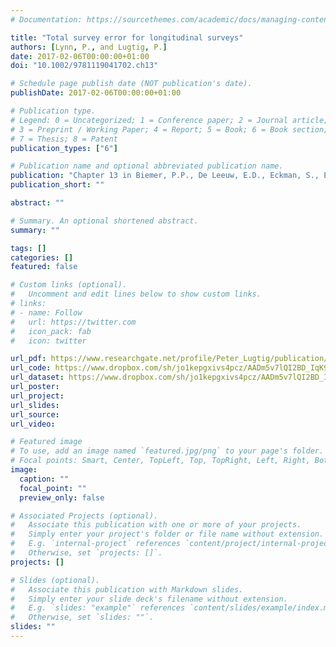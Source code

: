 ```yaml
---
# Documentation: https://sourcethemes.com/academic/docs/managing-content/

title: "Total survey error for longitudinal surveys"
authors: [Lynn, P., and Lugtig, P.]
date: 2017-02-06T00:00:00+01:00
doi: "10.1002/9781119041702.ch13"

# Schedule page publish date (NOT publication's date).
publishDate: 2017-02-06T00:00:00+01:00

# Publication type.
# Legend: 0 = Uncategorized; 1 = Conference paper; 2 = Journal article;
# 3 = Preprint / Working Paper; 4 = Report; 5 = Book; 6 = Book section;
# 7 = Thesis; 8 = Patent
publication_types: ["6"]

# Publication name and optional abbreviated publication name.
publication: "Chapter 13 in Biemer, P.P., De Leeuw, E.D., Eckman, S., Edwards, B., Kreuter, F., Lyberg, L.E., Tucker, C. and West, B.T. (eds.). *Total Survey Error in Practice*. New York: Wiley"
publication_short: ""

abstract: ""

# Summary. An optional shortened abstract.
summary: ""

tags: []
categories: []
featured: false

# Custom links (optional).
#   Uncomment and edit lines below to show custom links.
# links:
# - name: Follow
#   url: https://twitter.com
#   icon_pack: fab
#   icon: twitter

url_pdf: https://www.researchgate.net/profile/Peter_Lugtig/publication/299412070_Total_Survey_Error_for_Longitudinal_Surveys/links/5a586c53a6fdccf0ad1ac0ce/Total-Survey-Error-for-Longitudinal-Surveys.pdf
url_code: https://www.dropbox.com/sh/jo1kepgxivs4pcz/AADm5v7lQI2BD_IqK9gGc_q8a?dl=0
url_dataset: https://www.dropbox.com/sh/jo1kepgxivs4pcz/AADm5v7lQI2BD_IqK9gGc_q8a?dl=0
url_poster:
url_project:
url_slides:
url_source:
url_video:

# Featured image
# To use, add an image named `featured.jpg/png` to your page's folder. 
# Focal points: Smart, Center, TopLeft, Top, TopRight, Left, Right, BottomLeft, Bottom, BottomRight.
image:
  caption: ""
  focal_point: ""
  preview_only: false

# Associated Projects (optional).
#   Associate this publication with one or more of your projects.
#   Simply enter your project's folder or file name without extension.
#   E.g. `internal-project` references `content/project/internal-project/index.md`.
#   Otherwise, set `projects: []`.
projects: []

# Slides (optional).
#   Associate this publication with Markdown slides.
#   Simply enter your slide deck's filename without extension.
#   E.g. `slides: "example"` references `content/slides/example/index.md`.
#   Otherwise, set `slides: ""`.
slides: ""
---
```

